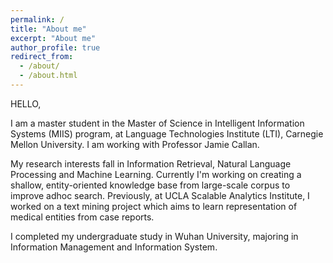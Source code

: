 ```yaml
---
permalink: /
title: "About me"
excerpt: "About me"
author_profile: true
redirect_from: 
  - /about/
  - /about.html
---
```


HELLO,

I am a master student in the Master of Science in Intelligent Information Systems (MIIS) program, at Language Technologies Institute (LTI), Carnegie Mellon University. I am working with Professor Jamie Callan. 

My research interests fall in Information Retrieval, Natural Language Processing and Machine Learning. Currently I'm working on creating a shallow, entity-oriented knowledge base from large-scale corpus to improve adhoc search. Previously, at UCLA Scalable Analytics Institute, I worked on a text mining project which aims to learn representation of medical entities from case reports.

I completed my undergraduate study in Wuhan University, majoring in Information Management and Information System. 
